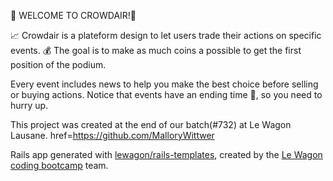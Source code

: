 👋 WELCOME TO CROWDAIR!👋

📈 Crowdair is a plateform design to let users trade their actions on specific events. 
💰 The goal is to make as much coins a possible to get the first position of the podium. 

Every event includes news to help you make the best choice before selling or buying actions.
Notice that events have an ending time 📅, so you need to hurry up. 

This project was created at the end of our batch(#732) at Le Wagon Lausane.
<a> href=https://github.com/MalloryWittwer </a>

Rails app generated with [lewagon/rails-templates](https://github.com/lewagon/rails-templates), created by the [Le Wagon coding bootcamp](https://www.lewagon.com) team.
